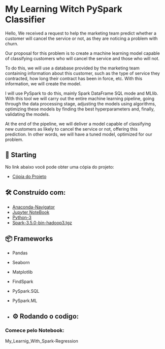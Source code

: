 # My Learning Witch PySpark Classifier
Hello,
We received a request to help the marketing team predict whether a customer will cancel the service or not, as they are noticing a problem with churn.

Our proposal for this problem is to create a machine learning model capable of classifying customers who will cancel the service and those who will not.

To do this, we will use a database provided by the marketing team containing information about this customer, such as the type of service they contracted, how long their contract has been in force, etc. With this information, we will create the model.

I will use PySpark to do this, mainly Spark DataFrame SQL mode and MLlib. With this tool we will carry out the entire machine learning pipeline, going through the data processing stage, adjusting the models using algorithms, optimizing these models by finding the best hyperparameters and, finally, validating the models.

At the end of the pipeline, we will deliver a model capable of classifying new customers as likely to cancel the service or not, offering this prediction. In other words, we will have a tuned model, optimized for our problem.

## 🚀 Starting

No link abaixo você pode obter uma cópia do projeto:
* [Cópia do Projeto](https://github.com/OtnielGomes/My_Learning_With_Pyspark-Regression/archive/refs/heads/main.zip)

## 🛠️ Construído com:

* [Anaconda-Navigator](https://www.anaconda.com/)
* [Jupyter NoteBook](https://jupyter.org/install)
* [Python-3](https://www.python.org/downloads/)
* [Spark-3.5.0-bin-hadoop3.tgz](https://www.apache.org/dyn/closer.lua/spark/spark-3.5.0/spark-3.5.0-bin-hadoop3.tgz)
## 📦 Frameworks  

* Pandas
* Seaborn
* Matplotlib
* FindSpark
* PySpark.SQL
* PySpark.ML

* ## ⚙️ Rodando o codigo:

### Comece pelo Notebook:
My_Learnig_With_Spark-Regression
